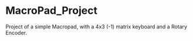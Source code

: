 # MacroPad_Project
Project of a simple Macropad, with a 4x3 (-1) matrix keyboard and a Rotary Encoder.
